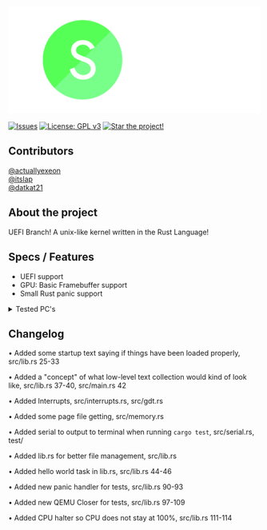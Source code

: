 ![Spinix Image](./images/spinix-banner-hq.png)

[![Issues](https://img.shields.io/github/issues/limeyteam/spinix?color=yellow)](https://github.com/limeyteam/spinix/issues) [![License: GPL v3](https://img.shields.io/github/license/limeyteam/spinix?color=green)](https://github.com/limeyteam/spinix/blob/master/LICENSE) [![Star the project!](https://img.shields.io/github/stars/limeyteam/spinix)](https://github.com/limeyteam/spinix/blob/master/LICENSE) 

## Contributors
[@actuallyexeon](https://github.com/actuallyexeon) <br>
[@itslap](https://github.com/itslap)
<br>
[@datkat21](https://github.com/datkat21)


## About the project
UEFI Branch!
A unix-like kernel written in the Rust Language!

## Specs / Features

- UEFI support
- GPU: Basic Framebuffer support
- Small Rust panic support

<details>
  <summary>Tested PC's</summary>
  
  Alienware Alpha (by [@datkat21](https://github.com/datkat21)): <br>
  Computer model: Alienware Alpha<br>
  Processor:<br>
      4th Generation Intel Dual Core i3<br>
      4th Generation Intel Quad Core i5<br>
      4th Generation Intel Quad Core i7 <br>
  Chipset: Intel H81<br>
  DMI speed: 5.0 GT/s<br>
  Processor data width: 64 bits<br>
  GPU: <br>


  HP Pavillion (by @actuallyexeon): <br>
  Boots but graphics are completely broken<br>
  Computer model: dm1<br>
  Processor: AMD Dual-Core Processor E-350<br>
  GPU: Radeon HD 6310 M Graphics, up to 1460 MB total graphics memory<br>
  Memory: 3 GB DDR3 System Memory (2 DIMM)<br>
  Memory Max: 8 GB<br>
  For more info [click here](https://support.hp.com/us-en/document/c02830923/)<br>



  Custom Build (by @actuallyexeon): <br>

  Processor: AMD Ryzen 7 2700X 8-core<br>
  GPU: Nvidia GTX 1060, 6gb of VRAM<br>
  Memory: 16GB of DDR4 Ram<br>
  Works<br>
  
  Samsung Chromebook (by @actuallyexeon): <br>
  Computer model: 3<br>
  Memory: 4gb<br>
  Works perfectly using the BIOS version<br>
</details>

## Changelog
• Added some startup text saying if things have been loaded properly, src/lib.rs 25-33

• Added a "concept" of what low-level text collection would kind of look like, src/lib.rs 37-40, src/main.rs 42

• Added Interrupts, src/interrupts.rs, src/gdt.rs

• Added some page file getting, src/memory.rs

• Added serial to output to terminal when running 
``cargo test``, src/serial.rs, test/

• Added lib.rs for better file management, src/lib.rs 

• Added hello world task in lib.rs, src/lib.rs 44-46

• Added new panic handler for tests, src/lib.rs 90-93

• Added new QEMU Closer for tests, src/lib.rs 97-109

• Added CPU halter so CPU does not stay at 100%, src/lib.rs 111-114